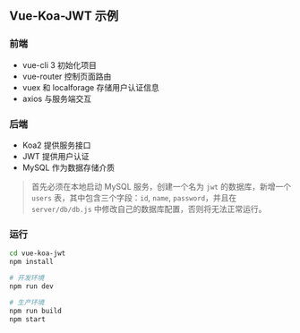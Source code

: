 ## Vue-Koa-JWT 示例

### 前端

- vue-cli 3 初始化项目
- vue-router 控制页面路由
- vuex 和 localforage 存储用户认证信息
- axios 与服务端交互

### 后端

- Koa2 提供服务接口
- JWT 提供用户认证
- MySQL 作为数据存储介质

> 首先必须在本地启动 MySQL 服务，创建一个名为 `jwt` 的数据库，新增一个 `users` 表，其中包含三个字段：`id`, `name`, `password`，并且在 `server/db/db.js` 中修改自己的数据库配置，否则将无法正常运行。

### 运行

```bash
cd vue-koa-jwt
npm install

# 开发环境
npm run dev

# 生产环境
npm run build
npm start
```